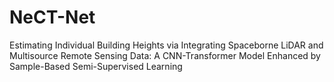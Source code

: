 # NeCT-Net
Estimating Individual Building Heights via Integrating Spaceborne LiDAR and Multisource Remote Sensing Data: A CNN-Transformer Model Enhanced by Sample-Based Semi-Supervised Learning 
